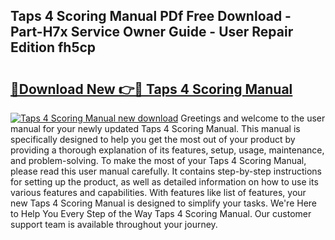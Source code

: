 ## Taps 4 Scoring Manual PDf Free Download - Part-H7x Service Owner Guide - User Repair Edition fh5cp

# <h2><a href="http://bc28121.oget.top/?id=Taps+4+Scoring+Manual">🔗Download New 👉🔴 Taps 4 Scoring Manual</a></h2>

[![Taps 4 Scoring Manual new download](https://i.imgur.com/5g1atiW.png)](http://bc28121.oget.top/?id=Taps+4+Scoring+Manual)
Greetings and welcome to the user manual for your newly updated Taps 4 Scoring Manual. This manual is specifically designed to help you get the most out of your product by providing a thorough explanation of its features, setup, usage, maintenance, and problem-solving. To make the most of your Taps 4 Scoring Manual, please read this user manual carefully. It contains step-by-step instructions for setting up the product, as well as detailed information on how to use its various features and capabilities. With features like list of features, your new Taps 4 Scoring Manual is designed to simplify your tasks. We're Here to Help You Every Step of the Way Taps 4 Scoring Manual. Our customer support team is available throughout your journey.
